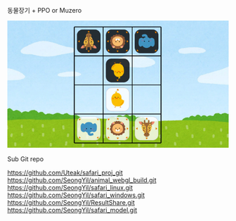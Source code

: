 동물장기 + PPO or Muzero

![acrhitecture](https://github.com/SeongYil/KDT_B3/blob/master/ReadImage/play.PNG)

Sub Git repo

https://github.com/Uteak/safari_proj_git
https://github.com/SeongYil/animal_webgl_build.git  
https://github.com/SeongYil/safari_linux.git  
https://github.com/SeongYil/safari_windows.git  
https://github.com/SeongYil/ResultShare.git  
https://github.com/SeongYil/safari_model.git  
